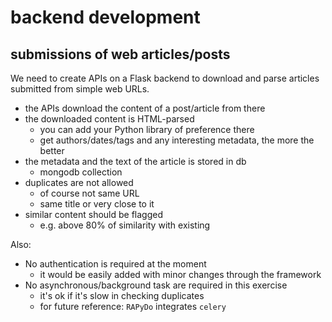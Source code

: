 
# backend development

## submissions of web articles/posts

We need to create APIs on a Flask backend to download and parse articles submitted from simple web URLs.

- the APIs download the content of a post/article from there
- the downloaded content is HTML-parsed 
    + you can add your Python library of preference there
    + get authors/dates/tags and any interesting metadata, the more the better
- the metadata and the text of the article is stored in db
    + mongodb collection
- duplicates are not allowed
    + of course not same URL
    + same title or very close to it
- similar content should be flagged
    + e.g. above 80% of similarity with existing

Also:
- No authentication is required at the moment
    + it would be easily added with minor changes through the framework
- No asynchronous/background task are required in this exercise
    + it's ok if it's slow in checking duplicates
    + for future reference: `RAPyDo` integrates `celery`

